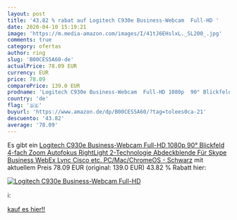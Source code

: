```yaml
---
layout: post
title: '43.82 % rabat auf Logitech C930e Business-Webcam  Full-HD '
date: 2020-04-10 15:19:21
image: 'https://m.media-amazon.com/images/I/41tJ6EHslxL._SL200_.jpg'
comments: true
category: ofertas
author: ring
slug: 'B00CES5A60-de'
actualPrice: 78.09 EUR
currency: EUR
price: 78.09
comparePrice: 139.0 EUR
prodname: 'Logitech C930e Business-Webcam  Full-HD 1080p  90° Blickfeld  4-fach Zoom  Autofokus  RightLight 2-Technologie  Abdeckblende  Für Skype Business  WebEx  Lync  Cisco  etc.  PC/Mac/ChromeOS - Schwarz'
country: 'de'
flag: '🇩🇪'
buyurl: 'https://www.amazon.de/dp/B00CES5A60/?tag=tolees0ca-21'
descuento: '43.82'
average: '78.09'
---
```


Es gibt ein [Logitech C930e Business-Webcam  Full-HD 1080p  90° Blickfeld  4-fach Zoom  Autofokus  RightLight 2-Technologie  Abdeckblende  Für Skype Business  WebEx  Lync  Cisco  etc.  PC/Mac/ChromeOS - Schwarz](https://www.amazon.de/dp/B00CES5A60/?tag=tolees0ca-21) mit aktuellem Preis 78.09 EUR (original: 139.0 EUR) 43.82 % Rabatt hier:

[![Logitech C930e Business-Webcam  Full-HD ](https://m.media-amazon.com/images/I/41tJ6EHslxL._SL200_.jpg)](https://www.amazon.de/dp/B00CES5A60/?tag=tolees0ca-21)

ℹ️:


[kauf es hier!!](https://www.amazon.de/dp/B00CES5A60/?tag=tolees0ca-21)

